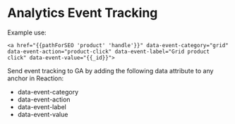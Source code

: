 # Analytics Event Tracking

Example use:

```
<a href="{{pathForSEO 'product' 'handle'}}" data-event-category="grid" data-event-action="product-click" data-event-label="Grid product click" data-event-value="{{_id}}">
```

Send event tracking to GA by adding the following data attribute to any anchor in Reaction:

* data-event-category
* data-event-action
* data-event-label
* data-event-value
